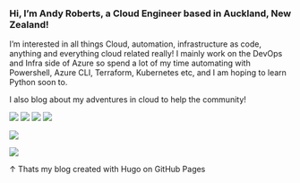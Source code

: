 ### Hi, I’m Andy Roberts, a Cloud Engineer based in Auckland, New Zealand!

I’m interested in all things Cloud, automation, infrastructure as code, anything and everything cloud related really!  I mainly work on the DevOps and Infra side of Azure so spend a lot of my time automating with Powershell, Azure CLI, Terraform, Kubernetes etc, and I am hoping to learn Python soon to.

I also blog about my adventures in cloud to help the community!

[![](https://img.shields.io/badge/website-000000?style=for-the-badge&logo=About.me&logoColor=white)](https://andyroberts.nz/)
[![](https://img.shields.io/badge/Twitter-1DA1F2?style=for-the-badge&logo=twitter&logoColor=white)](https://twitter.com/andyr2319) 
[![](https://img.shields.io/badge/Gmail-D14836?style=for-the-badge&logo=gmail&logoColor=white)](mailto:andyr8939@gmail.com) 
[![](https://img.shields.io/badge/LinkedIn-0077B5?style=for-the-badge&logo=linkedin&logoColor=white)](https://www.linkedin.com/in/andy-roberts8939/)


![](https://github-readme-stats.vercel.app/api?username=andyr8939)


![](https://github-readme-stats.vercel.app/api/top-langs/?username=andyr8939)

&uarr; Thats my blog created with Hugo on GitHub Pages
<!---
andyr8939/andyr8939 is a ✨ special ✨ repository because its `README.md` (this file) appears on your GitHub profile.
You can click the Preview link to take a look at your changes.
--->
